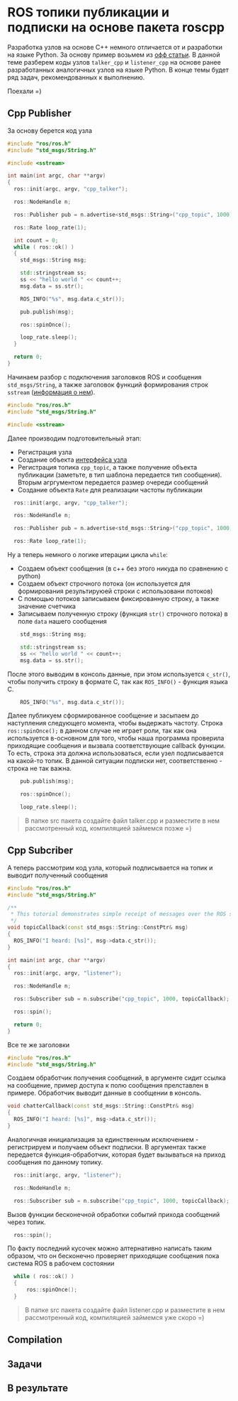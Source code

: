 # ROS топики публикации и подписки на основе пакета roscpp

Разработка узлов на основе С++ немного отличается от и разработки на языке Python. За основу пример возьмем из [офф статьи](http://wiki.ros.org/roscpp_tutorials/Tutorials/WritingPublisherSubscriber). В данной теме разберем коды узлов `talker_cpp` и `listener_cpp` на основе ранее разработанных аналогичных узлов на языке Python. В конце темы будет ряд задач, рекомендованных к выполнению.

Поехали =)

## Cpp Publisher

За основу берется код узла
```cpp
#include "ros/ros.h"
#include "std_msgs/String.h"

#include <sstream>

int main(int argc, char **argv)
{
  ros::init(argc, argv, "cpp_talker");

  ros::NodeHandle n;

  ros::Publisher pub = n.advertise<std_msgs::String>("cpp_topic", 1000);

  ros::Rate loop_rate(1);

  int count = 0;
  while ( ros::ok() )
  {
    std_msgs::String msg;

    std::stringstream ss;
    ss << "hello world " << count++;
    msg.data = ss.str();

    ROS_INFO("%s", msg.data.c_str());

    pub.publish(msg);

    ros::spinOnce();

    loop_rate.sleep();
  }

  return 0;
}
```

Начинаем разбор c подключения заголовков ROS и сообщения `std_msgs/String`, а также заголовок функций формирования строк `sstream` ([информация о нем](http://www.cplusplus.com/reference/sstream/stringstream/)).
```cpp
#include "ros/ros.h"
#include "std_msgs/String.h"

#include <sstream>
```

Далее производим подготовительный этап:
- Регистрация узла
- Создание объекта [интерфейса узла](http://docs.ros.org/kinetic/api/roscpp/html/classros_1_1NodeHandle.html)
- Регистрация топика `cpp_topic`, а также получение объекта публикации (заметьте, в тип шаблона передается тип сообщения). Вторым агргументом передается размер очереди сообщений
- Создание объекта `Rate` для реализации частоты публикации
```cpp
  ros::init(argc, argv, "cpp_talker");

  ros::NodeHandle n;

  ros::Publisher pub = n.advertise<std_msgs::String>("cpp_topic", 1000);

  ros::Rate loop_rate(1);
```

Ну а теперь немного о логике итерации цикла `while`:
- Создаем объект сообщения (в c++ без этого никуда по сравнению с python)
- Создаем объект строчного потока (он используется для формирования результируюей строки с использовани потоков)
- С помощью потоков записываем фиксированную строку, а также значение счетчика
- Записываем полученную строку (функция `str()` строчного потока) в поле `data` нашего сообщения
```cpp
    std_msgs::String msg;

    std::stringstream ss;
    ss << "hello world " << count++;
    msg.data = ss.str();
```

После этого выводим в консоль данные, при этом используется `c_str()`, чтобы получить строку в формате С, так как `ROS_INFO()` - функция языка С.
```cpp
    ROS_INFO("%s", msg.data.c_str());
```

Далее публикуем сформированное сообщение и засыпаем до наступления следующего момента, чтобы выдержать частоту. Строка `ros::spinOnce();` в данном случае не играет роли, так как она используется в-основном для того, чтобы наша программа проверила приходящие сообщения и вызвала соответствующие callback функции. То есть, строка эта должна использоваться, если узел подписывается на какой-то топик. В данной ситуации подписки нет, соответственно - строка не так важна.
```cpp
    pub.publish(msg);

    ros::spinOnce();

    loop_rate.sleep();
```

> В папке src пакета создайте файл talker.cpp и разместите в нем рассмотренный код, компиляцией займемся позже =)

## Cpp Subcriber

А теперь рассмотрим код узла, который подписывается на топик и выводит полученный сообщения
```cpp
#include "ros/ros.h"
#include "std_msgs/String.h"

/**
 * This tutorial demonstrates simple receipt of messages over the ROS system.
 */
void topicCallback(const std_msgs::String::ConstPtr& msg)
{
  ROS_INFO("I heard: [%s]", msg->data.c_str());
}

int main(int argc, char **argv)
{
  ros::init(argc, argv, "listener");

  ros::NodeHandle n;

  ros::Subscriber sub = n.subscribe("cpp_topic", 1000, topicCallback);

  ros::spin();

  return 0;
}
```

Все те же заголовки
```cpp
#include "ros/ros.h"
#include "std_msgs/String.h"
```

Создаем обработчик получения сообщений, в аргументе сидит ссылка на сообщение, пример доступа к полю сообщения прелставлен в примере. Обработчик выводит данные в сообщении в консоль.
```cpp
void chatterCallback(const std_msgs::String::ConstPtr& msg)
{
  ROS_INFO("I heard: [%s]", msg->data.c_str());
}
```

Аналогичная инициализация за единственным исключением - регистрируем и получаем объект подписки. В аргументах также передается функция-обработчик, которая будет вызываться на приход сообщения по данному топику.
```cpp
  ros::init(argc, argv, "listener");

  ros::NodeHandle n;

  ros::Subscriber sub = n.subscribe("cpp_topic", 1000, topicCallback);
```

Вызов функции бесконечной обработки событий прихода сообщений через топик.
```cpp
  ros::spin();
```

По факту последний кусочек можно алтернативно написать таким образом, что он бесконечно проверяет приходящие сообщения пока система ROS в рабочем состоянии
```cpp
  while ( ros::ok() )
  {
      ros::spinOnce();
  }
```

> В папке src пакета создайте файл listener.cpp и разместите в нем рассмотренный код, компиляцией займемся уже скоро =)

## Compilation

## Задачи

## В результате
